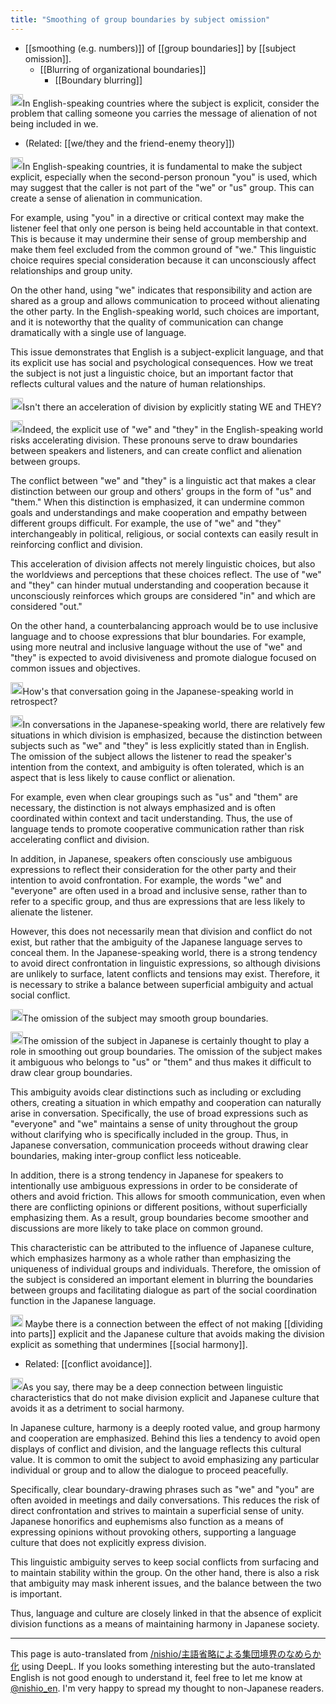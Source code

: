 ```yaml
---
title: "Smoothing of group boundaries by subject omission"
---
```


- [[smoothing (e.g. numbers)]] of [[group boundaries]] by [[subject omission]].
    - [[Blurring of organizational boundaries]]
        - [[Boundary blurring]]

<img src='https://scrapbox.io/api/pages/nishio-en/nishio/icon' alt='nishio.icon' height="19.5"/>In English-speaking countries where the subject is explicit, consider the problem that calling someone you carries the message of alienation of not being included in we.
- (Related: [[we/they and the friend-enemy theory]])

<img src='https://scrapbox.io/api/pages/nishio-en/gpt/icon' alt='gpt.icon' height="19.5"/>In English-speaking countries, it is fundamental to make the subject explicit, especially when the second-person pronoun "you" is used, which may suggest that the caller is not part of the "we" or "us" group. This can create a sense of alienation in communication.

For example, using "you" in a directive or critical context may make the listener feel that only one person is being held accountable in that context. This is because it may undermine their sense of group membership and make them feel excluded from the common ground of "we." This linguistic choice requires special consideration because it can unconsciously affect relationships and group unity.

On the other hand, using "we" indicates that responsibility and action are shared as a group and allows communication to proceed without alienating the other party. In the English-speaking world, such choices are important, and it is noteworthy that the quality of communication can change dramatically with a single use of language.

This issue demonstrates that English is a subject-explicit language, and that its explicit use has social and psychological consequences. How we treat the subject is not just a linguistic choice, but an important factor that reflects cultural values and the nature of human relationships.

<img src='https://scrapbox.io/api/pages/nishio-en/nishio/icon' alt='nishio.icon' height="19.5"/>Isn't there an acceleration of division by explicitly stating WE and THEY?

<img src='https://scrapbox.io/api/pages/nishio-en/gpt/icon' alt='gpt.icon' height="19.5"/>Indeed, the explicit use of "we" and "they" in the English-speaking world risks accelerating division. These pronouns serve to draw boundaries between speakers and listeners, and can create conflict and alienation between groups.

The conflict between "we" and "they" is a linguistic act that makes a clear distinction between our group and others' groups in the form of "us" and "them." When this distinction is emphasized, it can undermine common goals and understandings and make cooperation and empathy between different groups difficult. For example, the use of "we" and "they" interchangeably in political, religious, or social contexts can easily result in reinforcing conflict and division.

This acceleration of division affects not merely linguistic choices, but also the worldviews and perceptions that these choices reflect. The use of "we" and "they" can hinder mutual understanding and cooperation because it unconsciously reinforces which groups are considered "in" and which are considered "out."

On the other hand, a counterbalancing approach would be to use inclusive language and to choose expressions that blur boundaries. For example, using more neutral and inclusive language without the use of "we" and "they" is expected to avoid divisiveness and promote dialogue focused on common issues and objectives.

<img src='https://scrapbox.io/api/pages/nishio-en/nishio/icon' alt='nishio.icon' height="19.5"/>How's that conversation going in the Japanese-speaking world in retrospect?

<img src='https://scrapbox.io/api/pages/nishio-en/gpt/icon' alt='gpt.icon' height="19.5"/>In conversations in the Japanese-speaking world, there are relatively few situations in which division is emphasized, because the distinction between subjects such as "we" and "they" is less explicitly stated than in English. The omission of the subject allows the listener to read the speaker's intention from the context, and ambiguity is often tolerated, which is an aspect that is less likely to cause conflict or alienation.

For example, even when clear groupings such as "us" and "them" are necessary, the distinction is not always emphasized and is often coordinated within context and tacit understanding. Thus, the use of language tends to promote cooperative communication rather than risk accelerating conflict and division.

In addition, in Japanese, speakers often consciously use ambiguous expressions to reflect their consideration for the other party and their intention to avoid confrontation. For example, the words "we" and "everyone" are often used in a broad and inclusive sense, rather than to refer to a specific group, and thus are expressions that are less likely to alienate the listener.

However, this does not necessarily mean that division and conflict do not exist, but rather that the ambiguity of the Japanese language serves to conceal them. In the Japanese-speaking world, there is a strong tendency to avoid direct confrontation in linguistic expressions, so although divisions are unlikely to surface, latent conflicts and tensions may exist. Therefore, it is necessary to strike a balance between superficial ambiguity and actual social conflict.

<img src='https://scrapbox.io/api/pages/nishio-en/nishio/icon' alt='nishio.icon' height="19.5"/>The omission of the subject may smooth group boundaries.

<img src='https://scrapbox.io/api/pages/nishio-en/gpt/icon' alt='gpt.icon' height="19.5"/>The omission of the subject in Japanese is certainly thought to play a role in smoothing out group boundaries. The omission of the subject makes it ambiguous who belongs to "us" or "them" and thus makes it difficult to draw clear group boundaries.

This ambiguity avoids clear distinctions such as including or excluding others, creating a situation in which empathy and cooperation can naturally arise in conversation. Specifically, the use of broad expressions such as "everyone" and "we" maintains a sense of unity throughout the group without clarifying who is specifically included in the group. Thus, in Japanese conversation, communication proceeds without drawing clear boundaries, making inter-group conflict less noticeable.

In addition, there is a strong tendency in Japanese for speakers to intentionally use ambiguous expressions in order to be considerate of others and avoid friction. This allows for smooth communication, even when there are conflicting opinions or different positions, without superficially emphasizing them. As a result, group boundaries become smoother and discussions are more likely to take place on common ground.

This characteristic can be attributed to the influence of Japanese culture, which emphasizes harmony as a whole rather than emphasizing the uniqueness of individual groups and individuals. Therefore, the omission of the subject is considered an important element in blurring the boundaries between groups and facilitating dialogue as part of the social coordination function in the Japanese language.

<img src='https://scrapbox.io/api/pages/nishio-en/nishio/icon' alt='nishio.icon' height="19.5"/> Maybe there is a connection between the effect of not making [[dividing into parts]] explicit and the Japanese culture that avoids making the division explicit as something that undermines [[social harmony]].
- Related: [[conflict avoidance]].

<img src='https://scrapbox.io/api/pages/nishio-en/gpt/icon' alt='gpt.icon' height="19.5"/>As you say, there may be a deep connection between linguistic characteristics that do not make division explicit and Japanese culture that avoids it as a detriment to social harmony.

In Japanese culture, harmony is a deeply rooted value, and group harmony and cooperation are emphasized. Behind this lies a tendency to avoid open displays of conflict and division, and the language reflects this cultural value. It is common to omit the subject to avoid emphasizing any particular individual or group and to allow the dialogue to proceed peacefully.

Specifically, clear boundary-drawing phrases such as "we" and "you" are often avoided in meetings and daily conversations. This reduces the risk of direct confrontation and strives to maintain a superficial sense of unity. Japanese honorifics and euphemisms also function as a means of expressing opinions without provoking others, supporting a language culture that does not explicitly express division.

This linguistic ambiguity serves to keep social conflicts from surfacing and to maintain stability within the group. On the other hand, there is also a risk that ambiguity may mask inherent issues, and the balance between the two is important.

Thus, language and culture are closely linked in that the absence of explicit division functions as a means of maintaining harmony in Japanese society.

---
This page is auto-translated from [/nishio/主語省略による集団境界のなめらか化](https://scrapbox.io/nishio/主語省略による集団境界のなめらか化) using DeepL. If you looks something interesting but the auto-translated English is not good enough to understand it, feel free to let me know at [@nishio_en](https://twitter.com/nishio_en). I'm very happy to spread my thought to non-Japanese readers.